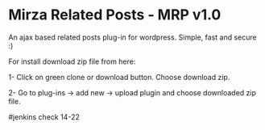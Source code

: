 # Mirza Related Posts - MRP v1.0
An ajax based related posts plug-in for wordpress. Simple, fast and secure :)

For install download zip file from here:

1- Click on green clone or download button. Choose download zip.

2- Go to plug-ins -> add new -> upload plugin and choose downloaded zip file.

#jenkins check 14-22